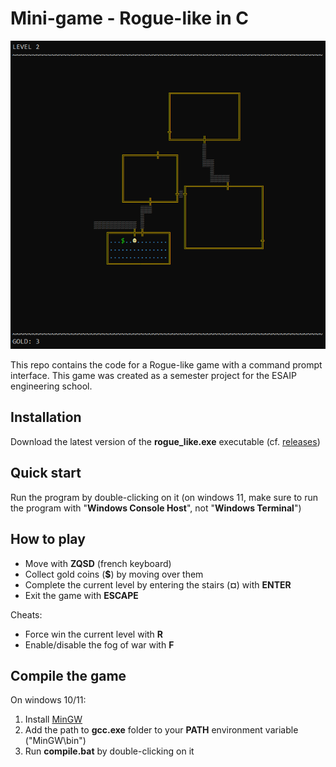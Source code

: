 <!-- # TODO

- [x] add the player and the stairs
- add game mechanics:
    - [x] the player can move up, down, left and right with WASD
    - [x] if the player tries to move into a wall, cancel the movement
    - [x] if the player is on top of the stairs, get to the level below if he presses "e"
    - [x] add gold coins that the player can collect
    - [x] add a level counter and a gold counter
    - [x] add a fog of war system
    - [x] find a way to turn the FOW on and off
- [x] add a batch file to compile the game
- [x] add colors -->

# Mini-game - Rogue-like in C

<!-- <center>

![game screenshot](docs/game_screenshot.png)

</center> -->

<div style="text-align: center;">
    <img src="docs/game_screenshot.png">
</div>

This repo contains the code for a Rogue-like game with a command prompt interface. This game was created as a semester project for the ESAIP engineering school.

## Installation

Download the latest version of the **rogue_like.exe** executable (cf. [releases](https://github.com/Gwizdo51/C_Rogue_like/releases))

## Quick start

Run the program by double-clicking on it (on windows 11, make sure to run the program with "**Windows Console Host**", not "**Windows Terminal**")

## How to play

- Move with **ZQSD** (french keyboard)
- Collect gold coins (**$**) by moving over them
- Complete the current level by entering the stairs (**¤**) with **ENTER**
- Exit the game with **ESCAPE**

Cheats:
- Force win the current level with **R**
- Enable/disable the fog of war with **F**

## Compile the game

On windows 10/11:
1. Install [MinGW](https://sourceforge.net/projects/mingw/)
2. Add the path to **gcc.exe** folder to your **PATH** environment variable ("MinGW\bin")
3. Run **compile.bat** by double-clicking on it
